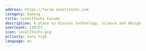 ```yaml
---
address: https://forum.level1techs.com
category: Gaming
title: Level1Techs Forums
description: A place to discuss technology, science and design
userCount: 110733
icon: level1techs.png
activity: very high
language: en
---
```

